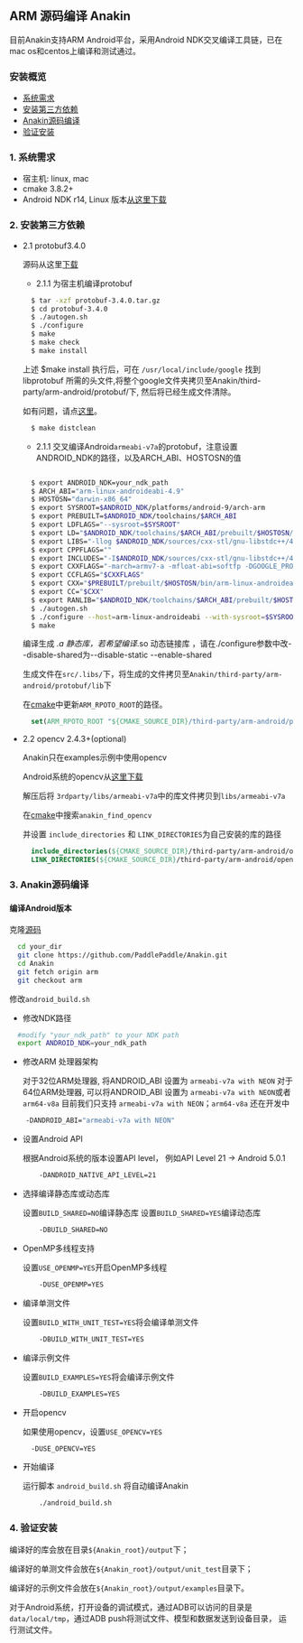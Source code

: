 ## ARM 源码编译 Anakin ##

目前Anakin支持ARM Android平台，采用Android NDK交叉编译工具链，已在mac os和centos上编译和测试通过。

### 安装概览 ###

* [系统需求](#0001)
* [安装第三方依赖](#0002)
* [Anakin源码编译](#0003)
* [验证安装](#0004)


### <span id = '0001'> 1. 系统需求 </span> ###

*  宿主机: linux, mac
*  cmake 3.8.2+
*  Android NDK r14, Linux 版本[从这里下载](https://dl.google.com/android/repository/android-ndk-r14b-linux-x86_64.zip)

### <span id = '0002'> 2. 安装第三方依赖 </span> ###

- 2.1 protobuf3.4.0

  源码从这里[下载](https://github.com/google/protobuf/releases/tag/v3.4.0)

  - 2.1.1 为宿主机编译protobuf

  ```bash
    $ tar -xzf protobuf-3.4.0.tar.gz
    $ cd protobuf-3.4.0
    $ ./autogen.sh
    $ ./configure
    $ make
    $ make check
    $ make install
  ```

  上述 $make install 执行后，可在 `/usr/local/include/google` 找到 libprotobuf 所需的头文件,将整个google文件夹拷贝至Anakin/third-party/arm-android/protobuf/下, 然后将已经生成文件清除。

  如有问题，请点[这里](https://github.com/google/protobuf/blob/v3.4.0/src/README.html)。

  ```bash
    $ make distclean
  ```

  - 2.1.1 交叉编译Android`armeabi-v7a`的protobuf，注意设置ANDROID_NDK的路径，以及ARCH_ABI、HOSTOSN的值

  ```bash

    $ export ANDROID_NDK=your_ndk_path
    $ ARCH_ABI="arm-linux-androideabi-4.9"
    $ HOSTOSN="darwin-x86_64"
    $ export SYSROOT=$ANDROID_NDK/platforms/android-9/arch-arm
    $ export PREBUILT=$ANDROID_NDK/toolchains/$ARCH_ABI
    $ export LDFLAGS="--sysroot=$SYSROOT"
    $ export LD="$ANDROID_NDK/toolchains/$ARCH_ABI/prebuilt/$HOSTOSN/arm-linux-androideabi/bin/ld $LDFLAGS"
    $ export LIBS="-llog $ANDROID_NDK/sources/cxx-stl/gnu-libstdc++/4.9/libs/armeabi-v7a/libgnustl_static.a"
    $ export CPPFLAGS=""
    $ export INCLUDES="-I$ANDROID_NDK/sources/cxx-stl/gnu-libstdc++/4.9/include/ -I$ANDROID_NDK/platforms/android-9/arch-arm/usr/include/ -I$ANDROID_NDK/sources/cxx-stl/gnu-libstdc++/4.9/libs/armeabi-v7a/include/"
    $ export CXXFLAGS="-march=armv7-a -mfloat-abi=softfp -DGOOGLE_PROTOBUF_NO_RTTI --sysroot=$SYSROOT"
    $ export CCFLAGS="$CXXFLAGS"
    $ export CXX="$PREBUILT/prebuilt/$HOSTOSN/bin/arm-linux-androideabi-g++ $CXXFLAGS"
    $ export CC="$CXX"
    $ export RANLIB="$ANDROID_NDK/toolchains/$ARCH_ABI/prebuilt/$HOSTOSN/bin/arm-linux-androideabi-ranlib"
    $ ./autogen.sh
    $ ./configure --host=arm-linux-androideabi --with-sysroot=$SYSROOT --enable-cross-compile --with-protoc=protoc --disable-shared CXX="$CXX" CC="$CC" LD="$LD"
    $ make
  ```

  编译生成 *.a 静态库，若希望编译*.so 动态链接库 ，请在./configure参数中改--disable-shared为--disable-static --enable-shared

  生成文件在`src/.libs/`下，将生成的文件拷贝至`Anakin/third-party/arm-android/protobuf/lib`下

  在[cmake](../../cmake/find_modules.cmake)中更新`ARM_RPOTO_ROOT`的路径。

  ```cmake
    set(ARM_RPOTO_ROOT "${CMAKE_SOURCE_DIR}/third-party/arm-android/protobuf")
  ```

- 2.2 opencv 2.4.3+(optional)

    Anakin只在examples示例中使用opencv

    Android系统的opencv从[这里下载](https://opencv.org/releases.html)

    解压后将 `3rdparty/libs/armeabi-v7a`中的库文件拷贝到`libs/armeabi-v7a`

    在[cmake](../../cmake/find_modules.cmake)中搜索`anakin_find_opencv`

    并设置 `include_directories` 和 `LINK_DIRECTORIES`为自己安装的库的路径

    ```cmake
      include_directories(${CMAKE_SOURCE_DIR}/third-party/arm-android/opencv/sdk/native/jni/include/)
      LINK_DIRECTORIES(${CMAKE_SOURCE_DIR}/third-party/arm-android/opencv/sdk/native/libs/armeabi-v7a/)
    ```

### <span id = '0003'> 3. Anakin源码编译 </span> ###

#### 编译Android版本

克隆[源码](https://github.com/PaddlePaddle/Anakin/tree/arm)

```bash
  cd your_dir
  git clone https://github.com/PaddlePaddle/Anakin.git
  cd Anakin
  git fetch origin arm
  git checkout arm
```

修改`android_build.sh`

  - 修改NDK路径

  ```bash
    #modify "your_ndk_path" to your NDK path
    export ANDROID_NDK=your_ndk_path
  ```

  - 修改ARM 处理器架构

    对于32位ARM处理器, 将ANDROID_ABI 设置为 `armeabi-v7a with NEON`
    对于64位ARM处理器, 可以将ANDROID_ABI 设置为 `armeabi-v7a with NEON`或者`arm64-v8a`
    目前我们只支持 `armeabi-v7a with NEON`；`arm64-v8a` 还在开发中

  ```bash
      -DANDROID_ABI="armeabi-v7a with NEON"
  ```

- 设置Android API

  根据Android系统的版本设置API level， 例如API Level 21 -> Android 5.0.1

  ```bash
      -DANDROID_NATIVE_API_LEVEL=21
  ```

- 选择编译静态库或动态库

  设置`BUILD_SHARED=NO`编译静态库
  设置`BUILD_SHARED=YES`编译动态库

  ```bash
      -DBUILD_SHARED=NO
  ```

- OpenMP多线程支持

  设置`USE_OPENMP=YES`开启OpenMP多线程

  ```bash
      -DUSE_OPENMP=YES
  ```

- 编译单测文件

  设置`BUILD_WITH_UNIT_TEST=YES`将会编译单测文件

  ```bash
      -DBUILD_WITH_UNIT_TEST=YES
  ```

- 编译示例文件

  设置`BUILD_EXAMPLES=YES`将会编译示例文件
    ```bash
        -DBUILD_EXAMPLES=YES
    ```

- 开启opencv

  如果使用opencv，设置`USE_OPENCV=YES`

  ```bash
    -DUSE_OPENCV=YES
  ```

- 开始编译

  运行脚本 `android_build.sh` 将自动编译Anakin

  ```bash
      ./android_build.sh
  ```

### <span id = '0004'> 4. 验证安装 </span> ###

编译好的库会放在目录`${Anakin_root}/output`下；

编译好的单测文件会放在`${Anakin_root}/output/unit_test`目录下；

编译好的示例文件会放在`${Anakin_root}/output/examples`目录下。

对于Android系统，打开设备的调试模式，通过ADB可以访问的目录是`data/local/tmp`，通过ADB push将测试文件、模型和数据发送到设备目录， 运行测试文件。
